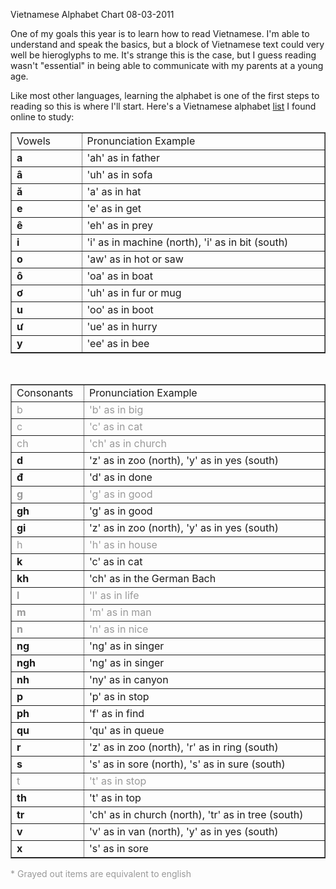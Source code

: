 Vietnamese Alphabet Chart
08-03-2011

One of my goals this year is to learn how to read Vietnamese. I'm able to understand and speak the basics, but a block of Vietnamese text could very well be hieroglyphs to me. It's strange this is the case, but I guess reading wasn't "essential" in being able to communicate with my parents at a young age.<br />

Like most other languages, learning the alphabet is one of the first steps to reading so this is where I'll start. Here's a Vietnamese alphabet <a href="http://mylanguages.org/vietnamese_alphabet.php">list</a> I found online to study:<br />

<table border="1" cellpadding="3px" cellspacing="0px" width="520px"><tbody>
<tr><td width="100px">Vowels</td><td width="400px">Pronunciation Example</td></tr>
<tr><td><b>a</b></td><td>'ah' as in father</td></tr>
<tr><td><b>â</b></td><td>'uh' as in sofa</td></tr>
<tr><td><b>ă</b></td><td>'a' as in hat</td></tr>
<tr><td><b>e</b></td><td>'e' as in get</td></tr>
<tr><td><b>ê</b></td><td>'eh' as in prey</td></tr>
<tr><td><b>i</b></td><td>'i' as in machine (north), 'i' as in bit (south)</td></tr>
<tr><td><b>o</b></td><td>'aw' as in hot or saw</td></tr>
<tr><td><b>ô</b></td><td>'oa' as in boat</td></tr>
<tr><td><b>ơ</b></td><td>'uh' as in fur or mug</td></tr>
<tr><td><b>u</b></td><td>'oo' as in boot</td></tr>
<tr><td><b>ư</b></td><td>'ue' as in hurry</td></tr>
<tr><td><b>y</b></td><td>'ee' as in bee</td></tr>
</tbody></table>
<br />
<table border="1" cellpadding="3px" cellspacing="0px" width="520px"><tbody>
<tr><td width="100px">Consonants</td><td width="400px">Pronunciation Example</td></tr>
<tr style="color: #999999;"><td>b</td><td>'b' as in big</td></tr>
<tr style="color: #999999;"><td>c</td><td>'c' as in cat</td></tr>
<tr style="color: #999999;"><td>ch</td><td>'ch' as in church</td></tr>
<tr><td><b>d</b></td><td>'z' as in zoo (north), 'y' as in yes (south)</td></tr>
<tr><td><b>đ</b></td><td>'d' as in done</td></tr>
<tr style="color: #999999;"><td><b>g</b></td><td>'g' as in good</td></tr>
<tr><td><b>gh</b></td><td>'g' as in good</td></tr>
<tr><td><b>gi</b></td><td>'z' as in zoo (north), 'y' as in yes (south)</td></tr>
<tr style="color: #999999;"><td>h</td><td>'h' as in house</td></tr>
<tr><td><b>k</b></td><td>'c' as in cat</td></tr>
<tr><td><b>kh</b></td><td>'ch' as in the German Bach</td></tr>
<tr style="color: #999999;"><td><b>l</b></td><td>'l' as in life</td></tr>
<tr style="color: #999999;"><td><b>m</b></td><td>'m' as in man</td></tr>
<tr style="color: #999999;"><td><b>n</b></td><td>'n' as in nice</td></tr>
<tr><td><b>ng</b></td><td>'ng' as in singer</td></tr>
<tr><td><b>ngh</b></td><td>'ng' as in singer</td></tr>
<tr><td><b>nh</b></td><td>'ny' as in canyon</td></tr>
<tr><td><b>p</b></td><td>'p' as in stop</td></tr>
<tr><td><b>ph</b></td><td>'f' as in find</td></tr>
<tr><td><b>qu</b></td><td>'qu' as in queue</td></tr>
<tr><td><b>r</b></td><td>'z' as in zoo (north), 'r' as in ring (south)</td></tr>
<tr><td><b>s</b></td><td>'s' as in sore (north), 's' as in sure (south)</td></tr>
<tr style="color: #999999;"><td>t</td><td>'t' as in stop</td></tr>
<tr><td><b>th</b></td><td>'t' as in top</td></tr>
<tr><td><b>tr</b></td><td>'ch' as in church (north), 'tr' as in tree (south)</td></tr>
<tr><td><b>v</b></td><td>'v' as in van (north), 'y' as in yes (south)</td></tr>
<tr><td><b>x</b></td><td>'s' as in sore</td></tr>
</tbody></table>

<span style="color: #999999;">* Grayed out items are equivalent to english</span>
